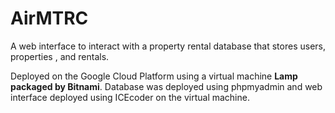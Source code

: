 # AirMTRC
A web interface to interact with a property rental database that stores users, properties , and rentals.

Deployed on the Google Cloud Platform using a virtual machine **Lamp packaged by Bitnami**. Database was deployed using phpmyadmin and web interface deployed using ICEcoder on the virtual machine.



